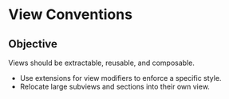 #  View Conventions

## Objective

Views should be extractable, reusable, and composable.

- Use extensions for view modifiers to enforce a specific style.
- Relocate large subviews and sections into their own view.

